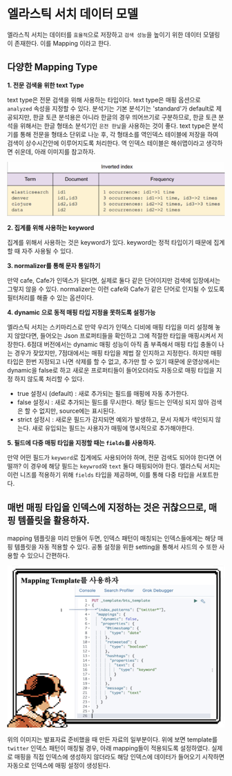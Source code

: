 # 엘라스틱 서치 데이터 모델

 엘라스칙 서치는 데이터를 `효율적`으로 저장하고 `검색 성능`을 높이기 위한 데이터 모델링이 존재한다.
이를 Mapping 이라고 한다.

## 다양한 Mapping Type

__1. 전문 검색을 위한 text Type__

text type은 전문 검색을 위해 사용하는 타입이다. text type은 매핑 옵션으로 `analyzed` 속성을
지정할 수 있다.
 분석기는 기본 분석기는 'standard'가 default로 제공되지만, 한글 토큰 분석용은 아니라 한글의 경우
띄어쓰기로 구분하므로, 한글 토큰 분석을 위해서는 한글 형태소 분석기인 `은전 한닢`을 사용하는 것이 좋다.
text type은 분석기를 통해 전문을 형태소 단위로 나눈 후, 각 형태소를 역인덱스 테이블에 저장을 하여
검색이 상수시간안에 이루어지도록 처리한다. 역 인덱스 테이블은 해쉬맵이라고 생각하면 쉬운데, 아래 이미지를
참고하자.

![reverse-table](../static/elastic-search/reverse-table.png)

__2. 집계를 위해 사용하는 keyword__

집계를 위해서 사용하는 것은 keyword가 있다. keyword는 정적 타입이기 때문에 집계할 때 자주 사용될 수 있다.

__3. normalizer를 통해 문자 통일하기__

만약 cafe, Cafe가 인덱스가 된다면, 실제로 둘다 같은 단어이지만 검색에 입장에서는 그렇지 않을 수 있다.
normalizer는 이런 cafe와 Cafe가 같은 단어로 인지될 수 있도록 필터처리를 해줄 수 있는 옵션이다.

__4. dynamic 으로 동적 매핑 타입 지정을 못하도록 설정가능__

엘라스틱 서치는 스키마리스로 만약 우리가 인덱스 디비에 매핑 타입을 미리 설정해 놓지 않았다면, 들어오는
Json 프로퍼티들을 확인하고 그에 적절한 타입을 매핑시켜서 저장한다.
 6점대 버전에서는 dynamic 매핑 성능이 아직 좀 부족해서 매핑 타입 충돌이 나는 경우가 잦았지만, 7점대에서는
매핑 타입을 제법 잘 인지하고 지정한다. 하지만 매핑 타입은 한번 지정되고 나면 삭제를 할 수 없고, 추가만 할 수 있기
때문에 운영상에서는 dynamic을 false로 하고 새로운 프로퍼티들이 들어오더라도 자동으로 매핑 타입을 지정
하지 않도록 처리할 수 있다.

 - true 설정시 (default) : 새로 추가되는 필드를 매핑에 자동 추가한다.
 - false 설정시 : 새로 추가되는 필드를 무시한다. 해당 필드는 인덱싱 되지 않아 검색은 할 수 없지만, source에는
 표시된다.
 - strict 설정시 : 새로운 필드가 감지되면 예외가 발생하고, 문서 자체가 색인되지 않는다. 새로 유입되는 필드는
 사용자가 매핑에 명시적으로 추가해야한다.

__5. 필드에 다중 매핑 타입을 지정할 때는 `fields`를 사용하자.__

만약 어떤 필드가 `keyword`로 집계에도 사용되어야 하며, 전문 검색도 되어야 한다면 어떨까?
이 경우에 해당 필드는 `keywrod`와 `text` 둘다 매핑되어야 한다.
 엘라스틱 서치는 이런 니즈를 적용하기 위해 `fields` 타입을 제공하며, 이를 통해 다중 타입을
서포트한다.

## 매번 매핑 타입을 인덱스에 지정하는 것은 귀찮으므로, 매핑 템플릿을 활용하자.

mapping 템플릿을 미리 만들어 두면, 인덱스 패턴이 매칭되는 인덱스들에게는 해당 매핑 템플릿을
자동 적용할 수 있다. 공통 설정을 위한 setting을 통해서 샤드의 수 또한 사용할 수 있으니 간편하다.

![template](../static/elastic-search/template.png)

위의 이미지는 발표자료 준비했을 때 만든 자료의 일부분이다. 위에 보면 template를 `twitter` 인덱스 패턴이
매칭될 경우, 아래 mapping들이 적용되도록 설정하였다.
 실제로 매핑을 직접 인덱스에 생성하지 않더라도 해당 인덱스에 데이터가 들어오기 시작하면 자동으로
인덱스에 매핑 설정이 생성된다.
